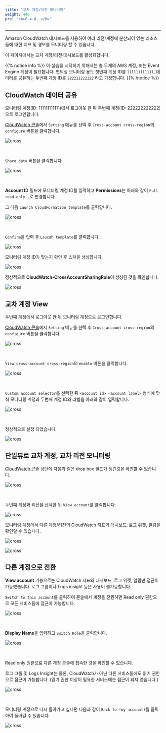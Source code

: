 ```yaml
---
title: "교차 계정/리전 모니터링"
weight: 440
pre: "<b>6-4.d. </b>"
---
```

***

Amazon CloudWatch 대시보드를 사용하여 여러 리전/계정에 분산되어 있는 리소스들에 대한 지표 및 경보를 모니터링 할 수 있습니다.

이 페이지에서는 교차 계정/리전 대시보드를 활성화합니다.

{{% notice info %}}
이 실습을 시작하기 위해서는 총 두개의 AWS 계정, 또는 Event Engine 계정이 필요합니다. 편의상 모니터링 용도 첫번째 계정 ID를 `111111111111`, 데이터를 공유하는 두번째 계정 ID를 `222222222222` 라고 가정합니다.
{{% /notice %}}

## CloudWatch 데이터 공유

모니터링 계정(ID: 111111111111)에서 로그아웃 한 뒤 두번째 계정(ID: 222222222222)으로 로그인합니다.

[CloudWatch 콘솔](https://us-east-2.console.aws.amazon.com/cloudwatch/home?region=us-east-2#)에서 `Setting` 메뉴를 선택 후 `Cross-account cross-region`의 `configure` 버튼을 클릭합니다.

![cross](/images/workshop3/share1.png)

&nbsp;

`Share data` 버튼을 클릭합니다.

![cross](/images/workshop3/share2.png)

&nbsp;

**Account ID** 필드에 모니터링 계정 ID를 입력하고 **Permissions**는 아래와 같이 `Full read-only..`로 변경합니다.

그 다음 `Launch CloudFormation template`를 클릭합니다.

![cross](/images/workshop3/share-data.png)

&nbsp;

`Confirm`을 입력 후 `Laucnh template`를 클릭합니다. 

![cross](/images/workshop3/share-data2.png)

모니터링 계정 ID가 맞는지 확인 후 스택을 생성합니다.

![cross](/images/workshop3/share-data3.png)

정상적으로 **CloudWatch-CrossAccountSharingRole**이 생성된 것을 확인합니다.

![cross](/images/workshop3/share-data4.png)

## 교차 계정 View

두번째 계정에서 로그아웃 한 뒤 모니터링 계정으로 로그인합니다.

[CloudWatch 콘솔](https://us-east-2.console.aws.amazon.com/cloudwatch/home?region=us-east-2#)에서 `Setting` 메뉴를 선택 후 `Cross-account cross-region`의 `configure` 버튼을 클릭합니다.

![cross](/images/workshop3/share1.png)

&nbsp;

`View cross-account cross-region`의 `enable` 버튼을 클릭합니다.

![cross](/images/workshop3/share3.png)

&nbsp;

`Custom account selector`를 선택한 뒤 `<account id> <account label>` 형식에 맞춰 모니터링 계정과 두번째 계정 ID와 라벨을 아래와 같이 입력합니다.

![cross](/images/workshop3/view1.png)

&nbsp;

정상적으로 설정 되었습니다.

![cross](/images/workshop3/view2.png)



## 단일뷰로 교차 계정, 교차 리전 모니터링

[CloudWatch 콘솔](https://us-east-2.console.aws.amazon.com/cloudwatch/home?region=us-east-2#) 상단에 다음과 같은 drop box 필드가 생긴것을 확인할 수 있습니다.

![cross](/images/workshop3/cross1.png)

&nbsp;

두번째 계정과 리전을 선택한 뒤 `View account`를 클릭합니다.

![cross](/images/workshop3/cross2.png)

모니터링 계정에서 다른 계정/리전의 CloudWatch 지표와 대시보드, 로그 위젯, 알람을 확인할 수 있습니다.

![cross](/images/workshop3/cross3.png)

![cross](/images/workshop3/cross4.png)

## 다른 계정으로 전환

**View account** 기능으로는 CloudWatch 지표와 대시보드, 로그 위젯, 알람만 접근이 가능했습니다. 로그 그룹이나 Logs insight 등은 사용이 불가능합니다.

`Switch to this account`를 클릭하여 콘솔에서 계정을 전환하면 Read only 권한으로 모든 서비스들에 접근이 가능합니다.

![cross](/images/workshop3/cross5.png)

&nbsp;

**Display Name**을 입력하고 `Switch Role`을 클릭합니다.

![cross](/images/workshop3/cross6.png)

&nbsp;

Read only 권한으로 다른 계정 콘솔에 접속한 것을 확인할 수 있습니다.

로그 그룹 및 Logs Insight는 물론, CloudWatch가 아닌 다른 서비스들에도 읽기 권한으로 접근이 가능합니다. (읽기 권한 이상이 필요한 서비스에는 접근이 되지 않습니다.)

![cross](/images/workshop3/cross7.png)

&nbsp;

모니터링 계정으로 다시 돌아가고 싶다면 다음과 같이 `Back to (my account)`를 클릭하여 돌아갈 수 있습니다.

![cross](/images/workshop3/cross8.png)
